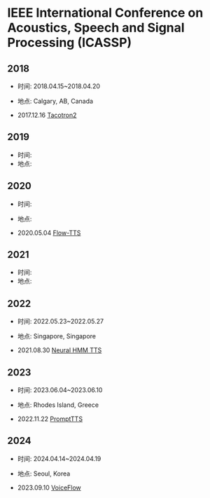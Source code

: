# IEEE International Conference on Acoustics, Speech and Signal Processing (ICASSP)

## 2018

- 时间: 2018.04.15~2018.04.20
- 地点: Calgary, AB, Canada

- 2017.12.16 [Tacotron2](../Models/TTS2_Acoustic/2017.12.16_Tacotron2.md)

## 2019

- 时间: 
- 地点: 

## 2020

- 时间: 
- 地点: 

- 2020.05.04 [Flow-TTS](../Models/TTS2_Acoustic/2020.05.04_Flow-TTS.md)

## 2021

- 时间: 
- 地点: 

## 2022

- 时间: 2022.05.23~2022.05.27
- 地点: Singapore, Singapore

- 2021.08.30 [Neural HMM TTS](../Models/TTS2_Acoustic/2021.08.30_Neural_HMM_TTS.md)

## 2023

- 时间: 2023.06.04~2023.06.10
- 地点: Rhodes Island, Greece

- 2022.11.22 [PromptTTS](../Models/Prompt/2022.11.22_PromptTTS.md)

## 2024

- 时间: 2024.04.14~2024.04.19
- 地点: Seoul, Korea

- 2023.09.10 [VoiceFlow](../Models/_tmp/2023.09.10_VoiceFlow.md)